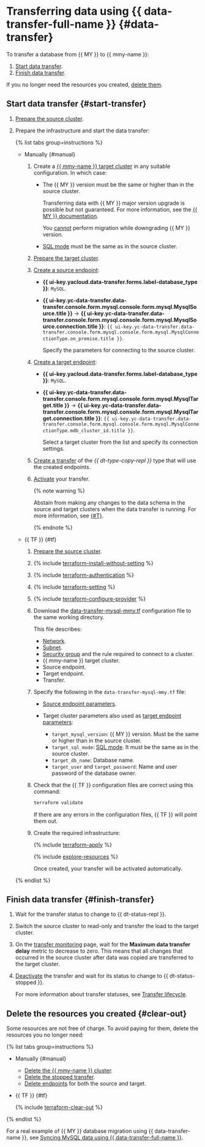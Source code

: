 # Transferring data using {{ data-transfer-full-name }} {#data-transfer}

To transfer a database from {{ MY }} to {{ mmy-name }}:

1. [Start data transfer](#start-transfer).
1. [Finish data transfer](#finish-transfer).

If you no longer need the resources you created, [delete them](#clear-out).

## Start data transfer {#start-transfer}

1. [Prepare the source cluster](../../../data-transfer/operations/prepare.md#source-my).
1. Prepare the infrastructure and start the data transfer:

    {% list tabs group=instructions %}

    - Manually {#manual}

        1. Create a [{{ mmy-name }} target cluster](../../../managed-mysql/operations/cluster-create.md) in any suitable configuration. In which case:

            * The {{ MY }} version must be the same or higher than in the source cluster.

                Transferring data with {{ MY }} major version upgrade is possible but not guaranteed. For more information, see the [{{ MY }} documentation](https://dev.mysql.com/doc/refman/8.0/en/faqs-migration.html).

                You [cannot](https://dev.mysql.com/doc/refman/8.0/en/downgrading.html) perform migration while downgrading {{ MY }} version.

            * [SQL mode](../../../managed-mysql/concepts/settings-list.md#setting-sql-mode) must be the same as in the source cluster.

        1. [Prepare the target cluster](../../../data-transfer/operations/prepare.md#target-my).

        1. [Create a source endpoint](../../../data-transfer/operations/endpoint/index.md#create):

            * **{{ ui-key.yacloud.data-transfer.forms.label-database_type }}**: `MySQL`.
            * **{{ ui-key.yc-data-transfer.data-transfer.console.form.mysql.console.form.mysql.MysqlSource.title }}** → **{{ ui-key.yc-data-transfer.data-transfer.console.form.mysql.console.form.mysql.MysqlSource.connection.title }}**: `{{ ui-key.yc-data-transfer.data-transfer.console.form.mysql.console.form.mysql.MysqlConnectionType.on_premise.title }}`.

                Specify the parameters for connecting to the source cluster.

        1. [Create a target endpoint](../../../data-transfer/operations/endpoint/index.md#create):

            * **{{ ui-key.yacloud.data-transfer.forms.label-database_type }}**: `MySQL`.
            * **{{ ui-key.yc-data-transfer.data-transfer.console.form.mysql.console.form.mysql.MysqlTarget.title }}** → **{{ ui-key.yc-data-transfer.data-transfer.console.form.mysql.console.form.mysql.MysqlTarget.connection.title }}**: `{{ ui-key.yc-data-transfer.data-transfer.console.form.mysql.console.form.mysql.MysqlConnectionType.mdb_cluster_id.title }}`.

                Select a target cluster from the list and specify its connection settings.

        1. [Create a transfer](../../../data-transfer/operations/transfer.md#create) of the _{{ dt-type-copy-repl }}_ type that will use the created endpoints.
        1. [Activate](../../../data-transfer/operations/transfer.md#activate) your transfer.

            {% note warning %}

            Abstain from making any changes to the data schema in the source and target clusters when the data transfer is running. For more information, see [{#T}](../../../data-transfer/operations/db-actions.md).

            {% endnote %}

    - {{ TF }} {#tf}

        1. [Prepare the source cluster](../../../data-transfer/operations/prepare.md#source-my).

        1. {% include [terraform-install-without-setting](../../../_includes/mdb/terraform/install-without-setting.md) %}
        1. {% include [terraform-authentication](../../../_includes/mdb/terraform/authentication.md) %}
        1. {% include [terraform-setting](../../../_includes/mdb/terraform/setting.md) %}
        1. {% include [terraform-configure-provider](../../../_includes/mdb/terraform/configure-provider.md) %}

        1. Download the [data-transfer-mysql-mmy.tf](https://github.com/yandex-cloud-examples/yc-data-transfer-from-on-premise-mysql-to-cloud/blob/main/data-transfer-mysql-mmy.tf) configuration file to the same working directory.

            This file describes:

            * [Network](../../../vpc/concepts/network.md#network).
            * [Subnet](../../../vpc/concepts/network.md#subnet).
            * [Security group](../../../vpc/concepts/security-groups.md) and the rule required to connect to a cluster.
            * {{ mmy-name }} target cluster.
            * Source endpoint.
            * Target endpoint.
            * Transfer.

        1. Specify the following in the `data-transfer-mysql-mmy.tf` file:

            * [Source endpoint parameters](../../../data-transfer/operations/endpoint/source/mysql.md#on-premise).
            * Target cluster parameters also used as [target endpoint parameters](../../../data-transfer/operations/endpoint/target/mysql.md#managed-service):

                * `target_mysql_version`: {{ MY }} version. Must be the same or higher than in the source cluster.
                * `target_sql_mode`: [SQL mode](../../../managed-mysql/concepts/settings-list.md#setting-sql-mode). It must be the same as in the source cluster.
                * `target_db_name`: Database name.
                * `target_user` and `target_password`: Name and user password of the database owner.

        1. Check that the {{ TF }} configuration files are correct using this command:

            ```bash
            terraform validate
            ```

            If there are any errors in the configuration files, {{ TF }} will point them out.

        1. Create the required infrastructure:

            {% include [terraform-apply](../../../_includes/mdb/terraform/apply.md) %}

            {% include [explore-resources](../../../_includes/mdb/terraform/explore-resources.md) %}

            Once created, your transfer will be activated automatically.

    {% endlist %}

## Finish data transfer {#finish-transfer}

1. Wait for the transfer status to change to {{ dt-status-repl }}.
1. Switch the source cluster to read-only and transfer the load to the target cluster.
1. On the [transfer monitoring](../../../data-transfer/operations/monitoring.md) page, wait for the **Maximum data transfer delay** metric to decrease to zero. This means that all changes that occurred in the source cluster after data was copied are transferred to the target cluster.
1. [Deactivate](../../../data-transfer/operations/transfer.md#deactivate) the transfer and wait for its status to change to {{ dt-status-stopped }}.

    For more information about transfer statuses, see [Transfer lifecycle](../../../data-transfer/concepts/transfer-lifecycle.md#statuses).

## Delete the resources you created {#clear-out}

Some resources are not free of charge. To avoid paying for them, delete the resources you no longer need:

{% list tabs group=instructions %}

- Manually {#manual}

    * [Delete the {{ mmy-name }} cluster](../../../managed-mysql/operations/cluster-delete.md).
    * [Delete the stopped transfer](../../../data-transfer/operations/transfer.md#delete).
    * [Delete endpoints](../../../data-transfer/operations/endpoint/index.md#delete) for both the source and target.

- {{ TF }} {#tf}

    {% include [terraform-clear-out](../../../_includes/mdb/terraform/clear-out.md) %}

{% endlist %}


For a real example of {{ MY }} database migration using {{ data-transfer-name }}, see [Syncing MySQL data using {{ data-transfer-full-name }}](../../../tutorials/dataplatform/sync-mysql.md).


